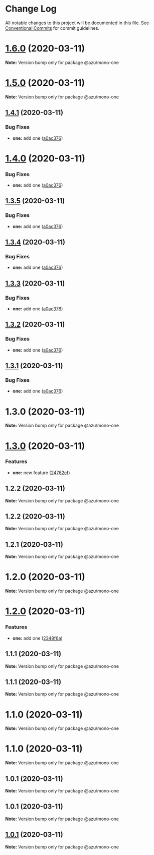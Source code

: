 # Change Log

All notable changes to this project will be documented in this file.
See [Conventional Commits](https://conventionalcommits.org) for commit guidelines.

# [1.6.0](https://github.com/azu/monorepo-release-changesets/compare/v1.5.0...v1.6.0) (2020-03-11)

**Note:** Version bump only for package @azu/mono-one





# [1.5.0](https://github.com/azu/monorepo-release-changesets/compare/v1.4.1...v1.5.0) (2020-03-11)

**Note:** Version bump only for package @azu/mono-one





## [1.4.1](https://github.com/azu/monorepo-release-changesets/compare/v1.3.0...v1.4.1) (2020-03-11)


### Bug Fixes

* **one:** add one ([a0ac376](https://github.com/azu/monorepo-release-changesets/commit/a0ac3764ed5165745b5651fdcc4648108787c164))





# [1.4.0](https://github.com/azu/monorepo-release-changesets/compare/v1.3.0...v1.4.0) (2020-03-11)


### Bug Fixes

* **one:** add one ([a0ac376](https://github.com/azu/monorepo-release-changesets/commit/a0ac3764ed5165745b5651fdcc4648108787c164))





## [1.3.5](https://github.com/azu/monorepo-release-changesets/compare/v1.3.0...v1.3.5) (2020-03-11)


### Bug Fixes

* **one:** add one ([a0ac376](https://github.com/azu/monorepo-release-changesets/commit/a0ac3764ed5165745b5651fdcc4648108787c164))





## [1.3.4](https://github.com/azu/monorepo-release-changesets/compare/v1.3.0...v1.3.4) (2020-03-11)


### Bug Fixes

* **one:** add one ([a0ac376](https://github.com/azu/monorepo-release-changesets/commit/a0ac3764ed5165745b5651fdcc4648108787c164))





## [1.3.3](https://github.com/azu/monorepo-release-changesets/compare/v1.3.0...v1.3.3) (2020-03-11)


### Bug Fixes

* **one:** add one ([a0ac376](https://github.com/azu/monorepo-release-changesets/commit/a0ac3764ed5165745b5651fdcc4648108787c164))





## [1.3.2](https://github.com/azu/monorepo-release-changesets/compare/v1.3.0...v1.3.2) (2020-03-11)


### Bug Fixes

* **one:** add one ([a0ac376](https://github.com/azu/monorepo-release-changesets/commit/a0ac3764ed5165745b5651fdcc4648108787c164))





## [1.3.1](https://github.com/azu/monorepo-release-changesets/compare/v1.3.0...v1.3.1) (2020-03-11)


### Bug Fixes

* **one:** add one ([a0ac376](https://github.com/azu/monorepo-release-changesets/commit/a0ac3764ed5165745b5651fdcc4648108787c164))





# 1.3.0 (2020-03-11)

**Note:** Version bump only for package @azu/mono-one





# [1.3.0](https://github.com/azu/monorepo-release-changesets/compare/v1.2.2...v1.3.0) (2020-03-11)


### Features

* **one:** new feature ([24762ef](https://github.com/azu/monorepo-release-changesets/commit/24762ef2e818f84a105a1bb4c09e6f30bd7bd410))





## 1.2.2 (2020-03-11)

**Note:** Version bump only for package @azu/mono-one





## 1.2.2 (2020-03-11)

**Note:** Version bump only for package @azu/mono-one





## 1.2.1 (2020-03-11)

**Note:** Version bump only for package @azu/mono-one





# 1.2.0 (2020-03-11)

**Note:** Version bump only for package @azu/mono-one





# [1.2.0](https://github.com/azu/monorepo-release-changesets/compare/v1.1.1...v1.2.0) (2020-03-11)


### Features

* **one:** add one ([2348f6a](https://github.com/azu/monorepo-release-changesets/commit/2348f6aede39c9c649f941deee9f4a6705367c08))





## 1.1.1 (2020-03-11)

**Note:** Version bump only for package @azu/mono-one





## 1.1.1 (2020-03-11)

**Note:** Version bump only for package @azu/mono-one





# 1.1.0 (2020-03-11)

**Note:** Version bump only for package @azu/mono-one





# 1.1.0 (2020-03-11)

**Note:** Version bump only for package @azu/mono-one





## 1.0.1 (2020-03-11)

**Note:** Version bump only for package @azu/mono-one





## 1.0.1 (2020-03-11)

**Note:** Version bump only for package @azu/mono-one





## [1.0.1](https://github.com/azu/monorepo-release-changesets/compare/v1.0.0...v1.0.1) (2020-03-11)

**Note:** Version bump only for package @azu/mono-one

